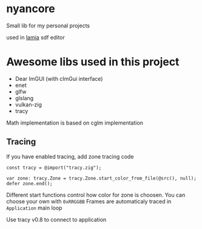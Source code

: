 # nyancore
Small lib for my personal projects

used in [lamia](https://github.com/Black-Cat/lamia) sdf editor

# Awesome libs used in this project

* Dear ImGUI (with cImGui interface)
* enet
* glfw
* glslang
* vulkan-zig
* tracy

Math implementation is based on cglm implementation

## Tracing

If you have enabled tracing, add zone tracing code
```zig
const tracy = @import("tracy.zig");

var zone: tracy.Zone = tracy.Zone.start_color_from_file(@src(), null);
defer zone.end();
```

Different start functions control how color for zone is choosen. You can choose your own with `0xRRGGBB`
Frames are automaticaly traced in `Application` main loop

Use tracy v0.8 to connect to application

